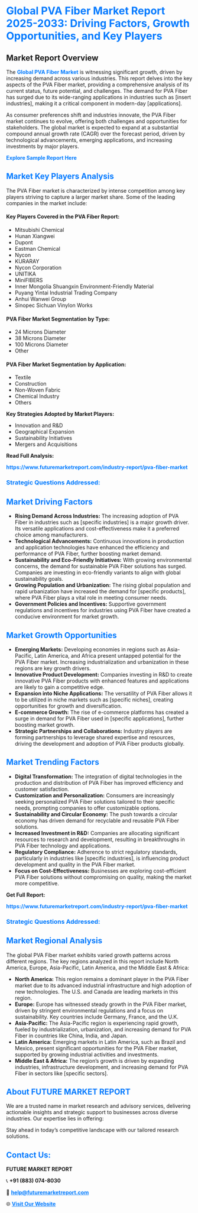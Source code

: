 <h1 style="color: #007BFF;">Global PVA Fiber Market Report 2025-2033: Driving Factors, Growth Opportunities, and Key Players</h1>

<section id="overview">
<h2>Market Report Overview</h2>
<p>The <a href="https://www.futuremarketreport.com/industry-report/pva-fiber-market" style="color: #007BFF; text-decoration: none;"><strong>Global PVA Fiber Market</strong></a> is witnessing significant growth, driven by increasing demand across various industries. This report delves into the key aspects of the PVA Fiber market, providing a comprehensive analysis of its current status, future potential, and challenges. The demand for PVA Fiber has surged due to its wide-ranging applications in industries such as [insert industries], making it a critical component in modern-day [applications].</p>
<p>As consumer preferences shift and industries innovate, the PVA Fiber market continues to evolve, offering both challenges and opportunities for stakeholders. The global market is expected to expand at a substantial compound annual growth rate (CAGR) over the forecast period, driven by technological advancements, emerging applications, and increasing investments by major players.</p>
</section>

<section id="overview">
<p><a href="https://www.futuremarketreport.com/request-sample/reportId=114799" style="color: #007BFF; text-decoration: none;"><strong>Explore Sample Report Here</strong></a></p>
</section>

<section id="key-players">
<h2 style="color: #007BFF;">Market Key Players Analysis</h2>
<p>The PVA Fiber market is characterized by intense competition among key players striving to capture a larger market share. Some of the leading companies in the market include:</p>
<h4>Key Players Covered in the PVA Fiber Report:</h4>
<ul><li>Mitsubishi Chemical</li><li>Hunan Xiangwei</li><li>Dupont</li><li>Eastman Chemical</li><li>Nycon</li><li>KURARAY</li><li>Nycon Corporation</li><li>UNITIKA</li><li>MiniFIBERS</li><li>Inner Mongolia Shuangxin Environment-Friendly Material</li><li>Puyang Yintai Industrial Trading Company</li><li>Anhui Wanwei Group</li><li>Sinopec Sichuan Vinylon Works</li></ul>
<h4>PVA Fiber Market Segmentation by Type:</h4>
<ul><li>24 Microns Diameter</li><li>38 Microns Diameter</li><li>100 Microns Diameter</li><li>Other</li></ul>

<h4>PVA Fiber Market Segmentation by Application:</h4>
<ul><li>Textile</li><li>Construction</li><li>Non-Woven Fabric</li><li>Chemical Industry</li><li>Others</li></ul>
<p><strong>Key Strategies Adopted by Market Players:</strong></p>
<ul>
<li>Innovation and R&D</li>
<li>Geographical Expansion</li>
<li>Sustainability Initiatives</li>
<li>Mergers and Acquisitions</li>
</ul>
</section>

<section>
<p><strong>Read Full Analysis: </strong></p><a href="https://www.futuremarketreport.com/industry-report/pva-fiber-market" style="color: #007BFF; text-decoration: none;"><strong>https://www.futuremarketreport.com/industry-report/pva-fiber-market</strong></a>
<h3 style="color: #007BFF;">Strategic Questions Addressed:</h3>
</section>

<section id="driving-factors">
<h2 style="color: #007BFF;">Market Driving Factors</h2>
<ul>
<li><strong>Rising Demand Across Industries:</strong> The increasing adoption of PVA Fiber in industries such as [specific industries] is a major growth driver. Its versatile applications and cost-effectiveness make it a preferred choice among manufacturers.</li>
<li><strong>Technological Advancements:</strong> Continuous innovations in production and application technologies have enhanced the efficiency and performance of PVA Fiber, further boosting market demand.</li>
<li><strong>Sustainability and Eco-Friendly Initiatives:</strong> With growing environmental concerns, the demand for sustainable PVA Fiber solutions has surged. Companies are investing in eco-friendly variants to align with global sustainability goals.</li>
<li><strong>Growing Population and Urbanization:</strong> The rising global population and rapid urbanization have increased the demand for [specific products], where PVA Fiber plays a vital role in meeting consumer needs.</li>
<li><strong>Government Policies and Incentives:</strong> Supportive government regulations and incentives for industries using PVA Fiber have created a conducive environment for market growth.</li>
</ul>
</section>

<section id="growth-opportunities">
<h2 style="color: #007BFF;">Market Growth Opportunities</h2>
<ul>
<li><strong>Emerging Markets:</strong> Developing economies in regions such as Asia-Pacific, Latin America, and Africa present untapped potential for the PVA Fiber market. Increasing industrialization and urbanization in these regions are key growth drivers.</li>
<li><strong>Innovative Product Development:</strong> Companies investing in R&D to create innovative PVA Fiber products with enhanced features and applications are likely to gain a competitive edge.</li>
<li><strong>Expansion into Niche Applications:</strong> The versatility of PVA Fiber allows it to be utilized in niche markets such as [specific niches], creating opportunities for growth and diversification.</li>
<li><strong>E-commerce Growth:</strong> The rise of e-commerce platforms has created a surge in demand for PVA Fiber used in [specific applications], further boosting market growth.</li>
<li><strong>Strategic Partnerships and Collaborations:</strong> Industry players are forming partnerships to leverage shared expertise and resources, driving the development and adoption of PVA Fiber products globally.</li>
</ul>
</section>

<section id="trending-factors">
<h2 style="color: #007BFF;">Market Trending Factors</h2>
<ul>
<li><strong>Digital Transformation:</strong> The integration of digital technologies in the production and distribution of PVA Fiber has improved efficiency and customer satisfaction.</li>
<li><strong>Customization and Personalization:</strong> Consumers are increasingly seeking personalized PVA Fiber solutions tailored to their specific needs, prompting companies to offer customizable options.</li>
<li><strong>Sustainability and Circular Economy:</strong> The push towards a circular economy has driven demand for recyclable and reusable PVA Fiber solutions.</li>
<li><strong>Increased Investment in R&D:</strong> Companies are allocating significant resources to research and development, resulting in breakthroughs in PVA Fiber technology and applications.</li>
<li><strong>Regulatory Compliance:</strong> Adherence to strict regulatory standards, particularly in industries like [specific industries], is influencing product development and quality in the PVA Fiber market.</li>
<li><strong>Focus on Cost-Effectiveness:</strong> Businesses are exploring cost-efficient PVA Fiber solutions without compromising on quality, making the market more competitive.</li>
</ul>
</section>

<section>
<p><strong>Get Full Report: </strong></p><a href="https://www.futuremarketreport.com/industry-report/pva-fiber-market" style="color: #007BFF; text-decoration: none;"><strong>https://www.futuremarketreport.com/industry-report/pva-fiber-market</strong></a>
<h3 style="color: #007BFF;">Strategic Questions Addressed:</h3>
</section>


<section id="regional-analysis">
<h2 style="color: #007BFF;">Market Regional Analysis</h2>
<p>The global PVA Fiber market exhibits varied growth patterns across different regions. The key regions analyzed in this report include North America, Europe, Asia-Pacific, Latin America, and the Middle East & Africa:</p>
<ul>
<li><strong>North America:</strong> This region remains a dominant player in the PVA Fiber market due to its advanced industrial infrastructure and high adoption of new technologies. The U.S. and Canada are leading markets in this region.</li>
<li><strong>Europe:</strong> Europe has witnessed steady growth in the PVA Fiber market, driven by stringent environmental regulations and a focus on sustainability. Key countries include Germany, France, and the U.K.</li>
<li><strong>Asia-Pacific:</strong> The Asia-Pacific region is experiencing rapid growth, fueled by industrialization, urbanization, and increasing demand for PVA Fiber in countries like China, India, and Japan.</li>
<li><strong>Latin America:</strong> Emerging markets in Latin America, such as Brazil and Mexico, present significant opportunities for the PVA Fiber market, supported by growing industrial activities and investments.</li>
<li><strong>Middle East & Africa:</strong> The region’s growth is driven by expanding industries, infrastructure development, and increasing demand for PVA Fiber in sectors like [specific sectors].</li>
</ul>
</section>

<footer>
<h2 style="color: #007BFF;">About FUTURE MARKET REPORT</h2>
<p>We are a trusted name in market research and advisory services, delivering actionable insights and strategic support to businesses across diverse industries. Our expertise lies in offering:</p>

<p>Stay ahead in today’s competitive landscape with our tailored research solutions.</p>

<h2 style="color: #007BFF;">Contact Us:</h2>
<p><strong>FUTURE MARKET REPORT</strong></p>
<p>📞 <strong>+91 (883) 074-8030</strong></p>
<p>📧 <strong><a href="mailto:help@futuremarketreport.com" style="color: #007BFF;">help@futuremarketreport.com</a></strong></p>
<p>🌐 <strong><a href="https://www.futuremarketreport.com/" style="color: #007BFF;">Visit Our Website</a></strong></p>
</footer>